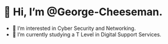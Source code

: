 # 👋 Hi, I’m @George-Cheeseman.
- 👀 I’m interested in Cyber Security and Networking.
- 📝 I’m currently studying a T Level in Digital Support Services.
